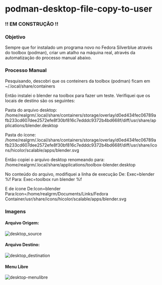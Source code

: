 # podman-desktop-file-copy-to-user

### !! EM CONSTRUÇÃO !!

### Objetivo
Sempre que for instalado um programa novo no Fedora Silverblue através do toolbox (podman), criar um atalho na máquina real, através da automatização do processo manual abaixo.

### Processo Manual
Pesquisando, descobri que os conteiners da toolbox (podman) ficam em ~/.local/share/containers

Então instalei o blender na toolbox para fazer um teste. Verifiquei que os locais de destino são os seguintes:

Pasta do arquivo desktop:
/home/realgrm/.local/share/containers/storage/overlay/d0ed434fec06789afb233cd607dee2572efe8f30bf816c7edddc9372b4bd668f/diff/usr/share/applications/blender.desktop

Pasta do ícone:
/home/realgrm/.local/share/containers/storage/overlay/d0ed434fec06789afb233cd607dee2572efe8f30bf816c7edddc9372b4bd668f/diff/usr/share/icons/hicolor/scalable/apps/blender.svg

Então copiei o arquivo desktop renomeando para:
/home/realgrm/.local/share/applications/toolbox-blender.desktop

No conteúdo do arquivo, modifiquei a linha de execução
De: Exec=blender %f
Para: Exec=toolbox run blender %f

E de ícone
De:Icon=blender
Para:Icon=/home/realgrm/Documents/Links/Fedora Container/usr/share/icons/hicolor/scalable/apps/blender.svg

### Imagens

#### Arquivo Origem:
![desktop_source](https://user-images.githubusercontent.com/23300290/98501574-613a9000-222e-11eb-866f-aa53168683fe.png)

#### Arquivo Destino:
![desktop_destination](https://user-images.githubusercontent.com/23300290/98501572-60096300-222e-11eb-8684-c668bd2ff4f2.png)

#### Menu Libre
![desktop-menulibre](https://user-images.githubusercontent.com/23300290/98501705-becedc80-222e-11eb-8ae8-3fd64bad47d4.png)
